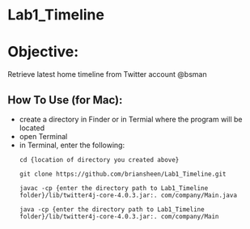 # Lab1_Timeline

# Objective:  

Retrieve latest home timeline from Twitter account @bsman

## How To Use (for Mac):
  - create a directory in Finder or in Termial where the program will be located
  - open Terminal 
  - in Terminal, enter the following:
    ```
    cd {location of directory you created above}
    ```
    ```
    git clone https://github.com/briansheen/Lab1_Timeline.git
    ```
    ```
    javac -cp {enter the directory path to Lab1_Timeline folder}/lib/twitter4j-core-4.0.3.jar:. com/company/Main.java
    ```
    ```
    java -cp {enter the directory path to Lab1_Timeline folder}/lib/twitter4j-core-4.0.3.jar:. com/company/Main
    ```
